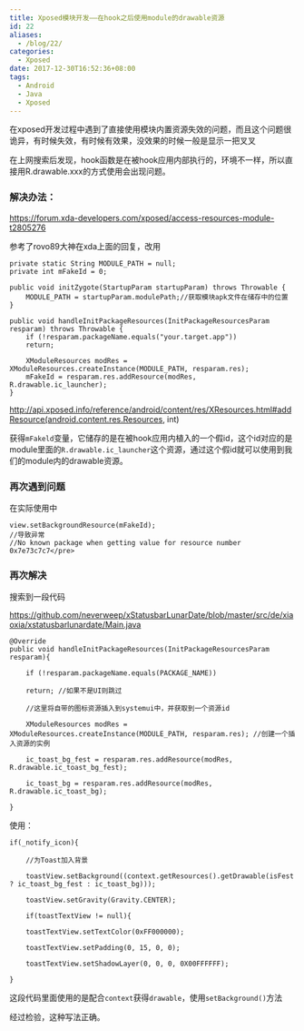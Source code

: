 ```yaml
---
title: Xposed模块开发——在hook之后使用module的drawable资源
id: 22
aliases:
  - /blog/22/
categories:
  - Xposed
date: 2017-12-30T16:52:36+08:00
tags:
  - Android
  - Java
  - Xposed
---
```


在xposed开发过程中遇到了直接使用模块内置资源失效的问题，而且这个问题很诡异，有时候失效，有时候有效果，没效果的时候一般是显示一把叉叉

在上网搜索后发现，hook函数是在被hook应用内部执行的，环境不一样，所以直接用R.drawable.xxx的方式使用会出现问题。

### 解决办法：

https://forum.xda-developers.com/xposed/access-resources-module-t2805276

参考了rovo89大神在xda上面的回复，改用
```
private static String MODULE_PATH = null;
private int mFakeId = 0;

public void initZygote(StartupParam startupParam) throws Throwable {
	MODULE_PATH = startupParam.modulePath;//获取模块apk文件在储存中的位置
}

public void handleInitPackageResources(InitPackageResourcesParam resparam) throws Throwable {
	if (!resparam.packageName.equals("your.target.app"))
	return;

	XModuleResources modRes = XModuleResources.createInstance(MODULE_PATH, resparam.res);
	mFakeId = resparam.res.addResource(modRes, R.drawable.ic_launcher);
}
```
http://api.xposed.info/reference/android/content/res/XResources.html#addResource(android.content.res.Resources, int)

获得`mFakeld`变量，它储存的是在被hook应用内植入的一个假id，这个id对应的是module里面的`R.drawable.ic_launcher`这个资源，通过这个假id就可以使用到我们的module内的drawable资源。

### 再次遇到问题

在实际使用中
```
view.setBackgroundResource(mFakeId);
//导致异常
//No known package when getting value for resource number 0x7e73c7c7</pre>
```

### 再次解决

搜索到一段代码

https://github.com/neverweep/xStatusbarLunarDate/blob/master/src/de/xiaoxia/xstatusbarlunardate/Main.java

```
@Override
public void handleInitPackageResources(InitPackageResourcesParam resparam){

	if (!resparam.packageName.equals(PACKAGE_NAME))

	return; //如果不是UI则跳过

	//这里将自带的图标资源插入到systemui中，并获取到一个资源id

	XModuleResources modRes = XModuleResources.createInstance(MODULE_PATH, resparam.res); //创建一个插入资源的实例

	ic_toast_bg_fest = resparam.res.addResource(modRes, R.drawable.ic_toast_bg_fest);

	ic_toast_bg = resparam.res.addResource(modRes, R.drawable.ic_toast_bg);

}
```
使用：
```
if(_notify_icon){

	//为Toast加入背景
	
	toastView.setBackground((context.getResources().getDrawable(isFest ? ic_toast_bg_fest : ic_toast_bg)));
	
	toastView.setGravity(Gravity.CENTER);
	
	if(toastTextView != null){
	
	toastTextView.setTextColor(0xFF000000);
	
	toastTextView.setPadding(0, 15, 0, 0);
	
	toastTextView.setShadowLayer(0, 0, 0, 0X00FFFFFF);

}
```
这段代码里面使用的是配合`context`获得`drawable`，使用`setBackground()`方法

经过检验，这种写法正确。

